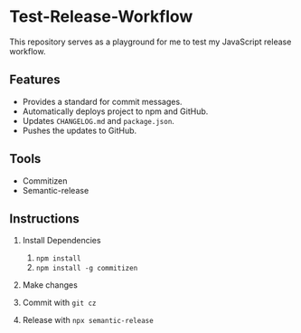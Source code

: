 # Test-Release-Workflow

This repository serves as a playground for me to test my JavaScript release workflow.

## Features

* Provides a standard for commit messages.
* Automatically deploys project to npm and GitHub.
* Updates `CHANGELOG.md` and `package.json`.
* Pushes the updates to GitHub.

## Tools

* Commitizen
* Semantic-release

## Instructions

1. Install Dependencies
    1. `npm install`
    2. `npm install -g commitizen`

2. Make changes

3. Commit with `git cz`

4. Release with `npx semantic-release`